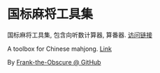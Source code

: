 # 国标麻将工具集

国标麻将工具集, 包含向听数计算器, 算番器. [访问链接](http://gbmj.sinaapp.com/)

A toolbox for Chinese mahjong. [Link](http://gbmj.sinaapp.com/)

By [Frank-the-Obscure @ GitHub](https://github.com/Frank-the-Obscure)